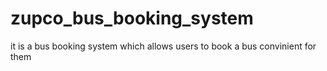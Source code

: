 # zupco_bus_booking_system
it is a bus booking system which allows users to book a bus convinient for them
